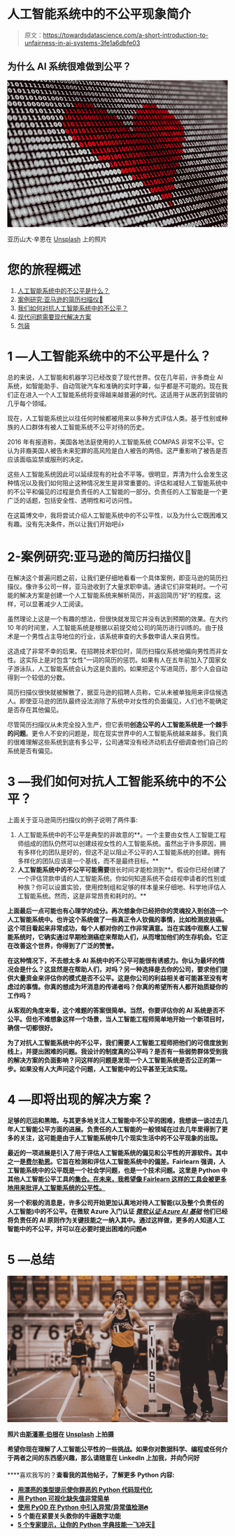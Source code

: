 # 人工智能系统中的不公平现象简介

> 原文：<https://towardsdatascience.com/a-short-introduction-to-unfairness-in-ai-systems-3fe1a6dbfe03>

## 为什么 AI 系统很难做到公平？

![](img/f04edba3f36a11e6d68aee658480dc87.png)

亚历山大·辛恩在 [Unsplash](https://unsplash.com?utm_source=medium&utm_medium=referral) 上的照片

# 您的旅程概述

1.  [人工智能系统中的不公平是什么？](#b9e3)
2.  [案例研究:亚马逊的简历扫描仪📓](#e64e)
3.  [我们如何对抗人工智能系统中的不公平？](#bc22)
4.  [现代问题需要现代解决方案](#5a11)
5.  [包装](#20eb)

# 1 —人工智能系统中的不公平是什么？

总的来说，人工智能和机器学习已经改变了现代世界。仅在几年前，许多商业 AI 系统，如智能助手、自动驾驶汽车和准确的实时字幕，似乎都是不可能的。现在我们正在进入一个人工智能系统将变得越来越普遍的时代。这适用于从医药到营销的几乎每个领域。

现在，人工智能系统比以往任何时候都被用来以多种方式评估人类。基于性别或种族的人口群体有被人工智能系统不公平对待的历史。

2016 年有报道称，美国各地法庭使用的人工智能系统 COMPAS 非常不公平。它认为非裔美国人被告未来犯罪的高风险是白人被告的两倍。这严重影响了被告是否应该面临监禁或服刑的决定。

这些人工智能系统因此可以延续现有的社会不平等。很明显，弄清为什么会发生这种情况以及我们如何阻止这种情况发生是非常重要的。评估和减轻人工智能系统中的不公平和偏见的过程是负责任的人工智能的一部分。负责任的人工智能是一个更广泛的话题，包括安全性、透明性和可访问性。

在这篇博文中，我将尝试介绍人工智能系统中的不公平性，以及为什么它既困难又有趣。没有先决条件，所以让我们开始吧👍

# 2-案例研究:亚马逊的简历扫描仪📓

在解决这个普遍问题之前，让我们更仔细地看看一个具体案例，即亚马逊的简历扫描仪。像许多公司一样，亚马逊收到了大量求职申请。通读它们非常耗时。一个可能的解决方案是创建一个人工智能系统来解析简历，并返回简历“好”的程度。这样，可以显著减少人工阅读。

虽然理论上这是一个有趣的想法，但很快就发现它并没有达到预期的效果。在大约 10 年的时间里，人工智能系统是根据以前提交给公司的简历进行训练的。由于技术是一个男性占主导地位的行业，该系统审查的大多数申请人来自男性。

这造成了非常不幸的后果。在招聘技术职位时，简历扫描仪系统地偏向男性而非女性。这实际上是对包含“女性”一词的简历的惩罚。如果有人在五年前加入了国家女子游泳队，人工智能系统会认为这是负面的。如果把这个写进简历，那个人会自动得到一个较低的分数。

简历扫描仪很快就被解散了，据亚马逊的招聘人员称，它从未被单独用来评估候选人。即使亚马逊的团队最终设法消除了系统中对女性的负面偏见，人们也不能确定是否存在其他偏见。

尽管简历扫描仪从未完全投入生产，但它表明**创造公平的人工智能系统是一个棘手的问题**。更令人不安的问题是，现在现实世界中的人工智能系统越来越多。我们真的很难理解这些系统到底有多公平，公司通常没有经济动机去仔细调查他们自己的系统是否有偏见。

# 3 —我们如何对抗人工智能系统中的不公平？

上面关于亚马逊简历扫描仪的例子说明了两件事:

1.  人工智能系统中的不公平是典型的非故意的**。一个主要由女性人工智能工程师组成的团队仍然可以创建歧视女性的人工智能系统。虽然出于许多原因，拥有多样化的团队是好的，但这不足以阻止不公平的人工智能系统的创建。拥有多样化的团队应该是一个基线，而不是最终目标。**
2.  **人工智能系统中的不公平可能需要**很长时间才能检测到**。假设你已经创建了一个评估贷款申请的人工智能系统。你如何知道系统不会歧视申请者的性别或种族？你可以设置实验，使用控制组和足够的样本量来仔细地、科学地评估人工智能系统。然而，这是非常昂贵和耗时的。**

**上面最后一点可能也有心理学的成分。再次想象你已经把你的灵魂投入到创造一个人工智能系统中。也许这个系统做了一些真正令人钦佩的事情，比如检测皮肤癌。这个项目看起来非常成功，每个人都对你的工作非常满意。当在实践中观察人工智能系统时，它确实通过早期检测癌症来帮助人们，从而增加他们的生存机会。它正在改善这个世界，你得到了广泛的赞誉。**

**在这种情况下，不去想太多 AI 系统中的不公平可能很有诱惑力。你认为最坏的情况会是什么？这显然是在帮助人们，对吗？另一种选择是去你的公司，要求他们提供大量资金来评估你的模式是否不公平。这是你公司的利益相关者可能甚至没有考虑过的事情。你真的想成为坏消息的传递者吗？你真的希望所有人都开始质疑你的工作吗？**

**从客观的角度来看，这个难题的答案很简单。当然，你要评估你的 AI 系统是否不公平。但也不难想象这样一个场景，当人工智能工程师简单地开始一个新项目时，确信一切都很好。**

**为了对抗人工智能系统中的不公平，我们需要人工智能工程师把他们的可信度放到线上，并提出困难的问题。我设计的制度真的公平吗？是否有一些弱势群体受到我的解决方案的负面影响？问这样的问题是发现一个人工智能系统是否公正的第一步。如果没有人大声问这个问题，人工智能中的公平甚至无法实现。**

# **4 —即将出现的解决方案？**

**足够的厄运和黑暗。与其更多地关注人工智能中不公平的困难，我想谈一谈过去几年人工智能公平方面的进展。负责任的人工智能的一般领域在过去几年里得到了更多的关注，这可能是由于人工智能系统中几个现实生活中的不公平现象的出现。**

**最近的一项进展是引入了用于评估人工智能系统的偏见和公平性的开源软件。其中之一是[费尔勒恩](https://fairlearn.org/)。它旨在检测和评估人工智能系统中的偏差。Fairlearn 强调，人工智能系统中的公平既是一个社会学问题，也是一个技术问题。这里是 Python 中其他人工智能公平工具的[集合。在未来，我希望像 Fairlearn 这样的工具会被更多地用来批评人工智能系统的公平性。](https://techairesearch.com/most-essential-python-fairness-libraries-every-data-scientist-should-know/)**

**另一个积极的消息是，许多公司开始更加认真地对待人工智能(以及整个负责任的人工智能)中的不公平。在微软 Azure 入门认证 [*微软认证:Azure AI 基础*](https://learn.microsoft.com/en-us/certifications/azure-ai-fundamentals/) 他们已经将负责任的 AI 原则作为关键技能之一纳入其中。通过这样做，更多的人知道人工智能中的不公平，并可以在必要时提出困难的问题🔥**

# **5 —总结**

**![](img/f5dbcffb73fb3afc21037b9f3a42193c.png)**

**照片由[斯潘塞·伯根](https://unsplash.com/@spencerbergen?utm_source=medium&utm_medium=referral)在 [Unsplash](https://unsplash.com/?utm_source=medium&utm_medium=referral) 上拍摄**

**希望你现在理解了人工智能公平性的一些挑战。如果你对数据科学、编程或任何介于两者之间的东西感兴趣，那么请随意在 LinkedIn 上加我，并向✋问好**

****喜欢我写的？**查看我的其他帖子，了解更多 Python 内容:**

*   **[用漂亮的类型提示使你罪恶的 Python 代码现代化](/modernize-your-sinful-python-code-with-beautiful-type-hints-4e72e98f6bf1)**
*   **[用 Python 可视化缺失值非常简单](/visualizing-missing-values-in-python-is-shockingly-easy-56ed5bc2e7ea)**
*   **[使用 PyOD 在 Python 中引入异常/异常值检测🔥](/introducing-anomaly-outlier-detection-in-python-with-pyod-40afcccee9ff)**
*   **5 个能在紧要关头救你的牛逼数字功能**
*   **[5 个专家提示，让你的 Python 字典技能一飞冲天🚀](/5-expert-tips-to-skyrocket-your-dictionary-skills-in-python-1cf54b7d920d)**